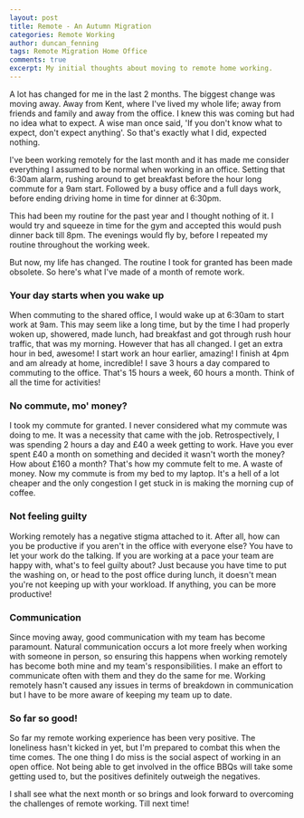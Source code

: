 ```yaml
---
layout: post
title: Remote - An Autumn Migration
categories: Remote Working
author: duncan_fenning
tags: Remote Migration Home Office
comments: true
excerpt: My initial thoughts about moving to remote home working.
---
```


A lot has changed for me in the last 2 months. The biggest change was moving away. Away from Kent, where I've lived my whole life; away from friends and family and away from the office. I knew this was coming but had no idea what to expect. A wise man once said, 'If you don't know what to expect, don't expect anything'. So that's exactly what I did, expected nothing.

I've been working remotely for the last month and it has made me consider everything I assumed to be normal when working in an office. Setting that 6:30am alarm, rushing around to get breakfast before the hour long commute for a 9am start. Followed by a busy office and a full days work, before ending driving home in time for dinner at 6:30pm.

This had been my routine for the past year and I thought nothing of it. I would try and squeeze in time for the gym and accepted this would push dinner back till 8pm. The evenings would fly by, before I repeated my routine throughout the working week.

But now, my life has changed. The routine I took for granted has been made obsolete. So here's what I've made of a month of remote work.

### Your day starts when you wake up

When commuting to the shared office, I would wake up at 6:30am to start work at 9am. This may seem like a long time, but by the time I had properly woken up, showered, made lunch, had breakfast and got through rush hour traffic, that was my morning. However that has all changed. I get an extra hour in bed, awesome! I start work an hour earlier, amazing! I finish at 4pm and am already at home, incredible! I save 3 hours a day compared to commuting to the office. That's 15 hours a week, 60 hours a month. Think of all the time for activities!

### No commute, mo' money?

I took my commute for granted. I never considered what my commute was doing to me. It was a necessity that came with the job. Retrospectively, I was spending 2 hours a day and £40 a week getting to work. Have you ever spent £40 a month on something and decided it wasn't worth the money? How about £160 a month? That's how my commute felt to me. A waste of money. Now my commute is from my bed to my laptop. It's a hell of a lot cheaper and the only congestion I get stuck in is making the morning cup of coffee.

### Not feeling guilty

Working remotely has a negative stigma attached to it. After all, how can you be productive if you aren't in the office with everyone else? You have to let your work do the talking. If you are working at a pace your team are happy with, what's to feel guilty about? Just because you have time to put the washing on, or head to the post office during lunch, it doesn't mean you're not keeping up with your workload. If anything, you can be more productive!

### Communication

Since moving away, good communication with my team has become paramount. Natural communication occurs a lot more freely when working with someone in person, so ensuring this happens when working remotely has become both mine and my team's responsibilities. I make an effort to communicate often with them and they do the same for me. Working remotely hasn't caused any issues in terms of breakdown in communication but I have to be more aware of keeping my team up to date.

### So far so good!

So far my remote working experience has been very positive. The loneliness hasn't kicked in yet, but I'm prepared to combat this when the time comes. The one thing I do miss is the social aspect of working in an open office. Not being able to get involved in the office BBQs will take some getting used to, but the positives definitely outweigh the negatives.

I shall see what the next month or so brings and look forward to overcoming the challenges of remote working. Till next time!

